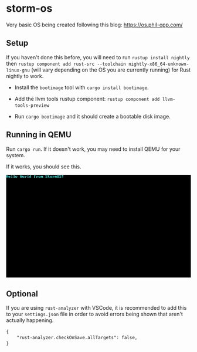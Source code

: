 # storm-os
Very basic OS being created following this blog: https://os.phil-opp.com/

## Setup
If you haven't done this before, you will need to run `rustup install nightly` then `rustup component add rust-src --toolchain nightly-x86_64-unknown-linux-gnu` (will vary depending on the OS you are currently running) for Rust nightly to work.

* Install the `bootimage` tool with `cargo install bootimage`.

* Add the llvm tools rustup component: `rustup component add llvm-tools-preview`

* Run `cargo bootimage` and it should create a bootable disk image.

## Running in QEMU
Run `cargo run`. If it doesn't work, you may need to install QEMU for your system.

If it works, you should see this.

![StormOS working no way](./.screenshots/storm-os.png)

## Optional

If you are using `rust-analyzer` with VSCode, it is recommended to add this to your `settings.json` file in order to avoid errors being shown that aren't actually happening.
```
{
    "rust-analyzer.checkOnSave.allTargets": false,
}
```

